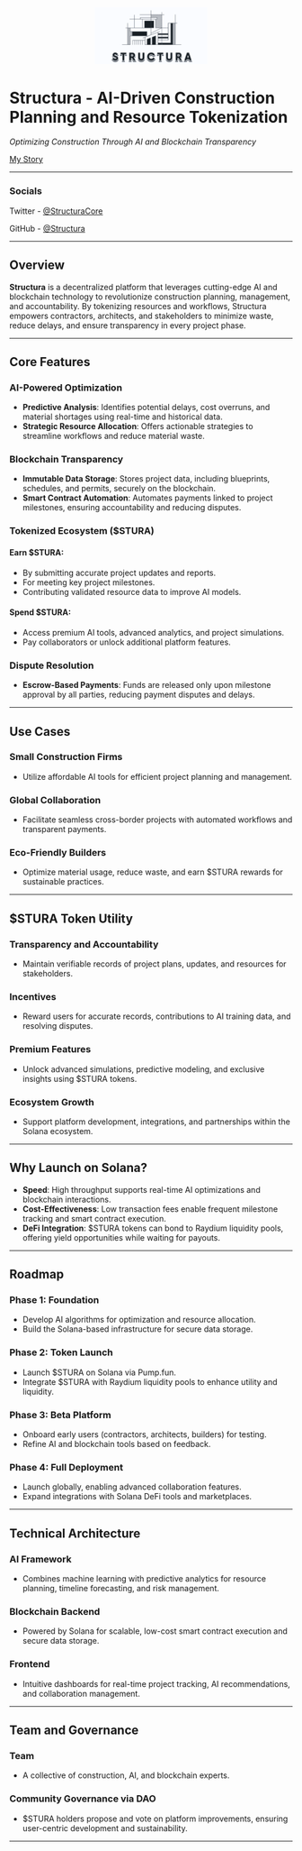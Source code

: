<p align="center">
  <img src="assets/structura_logo.png" alt="Logo" width="200">
</p>



# Structura - AI-Driven Construction Planning and Resource Tokenization  
*Optimizing Construction Through AI and Blockchain Transparency*

[My Story](https://www.nocsdegree.com/from-construction-to-coding-brian-cooney-tells-us-how-he-changed-career/amp/)

---

### Socials

Twitter - [@StructuraCore](https://x.com/StructutaCore)

GitHub - [@Structura](https://github.com/StructuraDEV/Structura)

---

## Overview  
**Structura** is a decentralized platform that leverages cutting-edge AI and blockchain technology to revolutionize construction planning, management, and accountability. By tokenizing resources and workflows, Structura empowers contractors, architects, and stakeholders to minimize waste, reduce delays, and ensure transparency in every project phase.

---

## Core Features  
### AI-Powered Optimization  
- **Predictive Analysis**: Identifies potential delays, cost overruns, and material shortages using real-time and historical data.
- **Strategic Resource Allocation**: Offers actionable strategies to streamline workflows and reduce material waste.

### Blockchain Transparency  
- **Immutable Data Storage**: Stores project data, including blueprints, schedules, and permits, securely on the blockchain.
- **Smart Contract Automation**: Automates payments linked to project milestones, ensuring accountability and reducing disputes.

### Tokenized Ecosystem ($STURA)  
#### Earn $STURA:  
- By submitting accurate project updates and reports.
- For meeting key project milestones.
- Contributing validated resource data to improve AI models.

#### Spend $STURA:  
- Access premium AI tools, advanced analytics, and project simulations.
- Pay collaborators or unlock additional platform features.

### Dispute Resolution  
- **Escrow-Based Payments**: Funds are released only upon milestone approval by all parties, reducing payment disputes and delays.

---

## Use Cases  
### Small Construction Firms  
- Utilize affordable AI tools for efficient project planning and management.

### Global Collaboration  
- Facilitate seamless cross-border projects with automated workflows and transparent payments.

### Eco-Friendly Builders  
- Optimize material usage, reduce waste, and earn $STURA rewards for sustainable practices.

---

## $STURA Token Utility  
### Transparency and Accountability  
- Maintain verifiable records of project plans, updates, and resources for stakeholders.

### Incentives  
- Reward users for accurate records, contributions to AI training data, and resolving disputes.

### Premium Features  
- Unlock advanced simulations, predictive modeling, and exclusive insights using $STURA tokens.

### Ecosystem Growth  
- Support platform development, integrations, and partnerships within the Solana ecosystem.

---

## Why Launch on Solana?  
- **Speed**: High throughput supports real-time AI optimizations and blockchain interactions.
- **Cost-Effectiveness**: Low transaction fees enable frequent milestone tracking and smart contract execution.
- **DeFi Integration**: $STURA tokens can bond to Raydium liquidity pools, offering yield opportunities while waiting for payouts.

---

## Roadmap  
### Phase 1: Foundation  
- Develop AI algorithms for optimization and resource allocation.
- Build the Solana-based infrastructure for secure data storage.

### Phase 2: Token Launch  
- Launch $STURA on Solana via Pump.fun.
- Integrate $STURA with Raydium liquidity pools to enhance utility and liquidity.

### Phase 3: Beta Platform  
- Onboard early users (contractors, architects, builders) for testing.
- Refine AI and blockchain tools based on feedback.

### Phase 4: Full Deployment  
- Launch globally, enabling advanced collaboration features.
- Expand integrations with Solana DeFi tools and marketplaces.

---

## Technical Architecture  
### AI Framework  
- Combines machine learning with predictive analytics for resource planning, timeline forecasting, and risk management.

### Blockchain Backend  
- Powered by Solana for scalable, low-cost smart contract execution and secure data storage.

### Frontend  
- Intuitive dashboards for real-time project tracking, AI recommendations, and collaboration management.

---

## Team and Governance  
### Team  
- A collective of construction, AI, and blockchain experts.

### Community Governance via DAO  
- $STURA holders propose and vote on platform improvements, ensuring user-centric development and sustainability.

---
```

